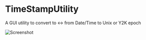 # TimeStampUtility

A GUI utility to convert to <-> from Date/Time to Unix or Y2K epoch

![Screenshot](https://github.com/TrevorHeyl/TimeStampUtility/TSutility/Form.png)

